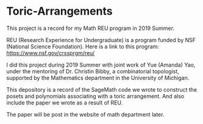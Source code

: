 # Toric-Arrangements
This project is a record for my Math REU program in 2019 Summer.

REU (Research Experience for Undergraduate) is a program funded by NSF (National Science 
Foundation).
Here is a link to this program: https://www.nsf.gov/crssprgm/reu/

I did this project during 2019 Summer with joint work of Yue (Amanda) Yao, 
under the mentoring of Dr. Christin Bibby, a combinatorial topologist,
supported by the Mathematics department in the University of Michigan.

This depository is a record of the SageMath code we wrote to construct the posets and 
polynomials associating with a toric arrangement. And also include the paper we wrote as a 
result of REU.

The paper will be post in the website of math department later.


